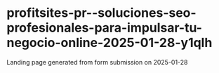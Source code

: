 # profitsites-pr--soluciones-seo-profesionales-para-impulsar-tu-negocio-online-2025-01-28-y1qlh
Landing page generated from form submission on 2025-01-28
